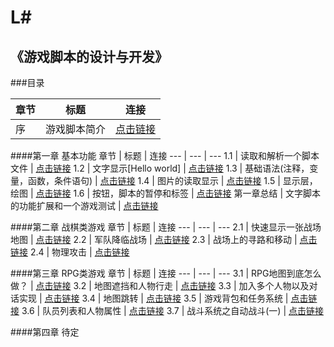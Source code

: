 L#
=============

《游戏脚本的设计与开发》
-----------------------------------

###目录

章节 | 标题 | 连接
--- | --- | ---
序 | 游戏脚本简介 | [点击链接](http://blog.csdn.net/lufy_legend/article/details/8888787)

####第一章 基本功能
章节 | 标题 | 连接
--- | --- | ---
1.1 | 读取和解析一个脚本文件 | [点击链接](http://blog.csdn.net/lufy_legend/article/details/8919823)
1.2 | 文字显示[Hello world] | [点击链接](http://blog.csdn.net/lufy_legend/article/details/8948585)
1.3 | 基础语法(注释，变量，函数，条件语句) | [点击链接](http://blog.csdn.net/lufy_legend/article/details/8978154)
1.4 | 图片的读取显示 | [点击链接](http://blog.csdn.net/lufy_legend/article/details/9019695)
1.5 | 显示层，绘图 | [点击链接](http://blog.csdn.net/lufy_legend/article/details/9069425)
1.6 | 按钮，脚本的暂停和标签 | [点击链接](http://blog.csdn.net/lufy_legend/article/details/9110513)
第一章总结 | 文字脚本的功能扩展和一个游戏测试 | [点击链接](http://blog.csdn.net/lufy_legend/article/details/9160841)

####第二章 战棋类游戏
章节 | 标题 | 连接
--- | --- | ---
2.1 | 快速显示一张战场地图 | [点击链接](http://blog.csdn.net/lufy_legend/article/details/9210753)
2.2 | 军队降临战场 | [点击链接](http://blog.csdn.net/lufy_legend/article/details/9267599)
2.3 | 战场上的寻路和移动 | [点击链接](http://blog.csdn.net/lufy_legend/article/details/9404147)
2.4 | 物理攻击 | [点击链接](http://blog.csdn.net/lufy_legend/article/details/9918169)

####第三章 RPG类游戏
章节 | 标题 | 连接
--- | --- | ---
3.1 | RPG地图到底怎么做？ | [点击链接](http://blog.csdn.net/lufy_legend/article/details/17417085)
3.2 | 地图遮挡和人物行走 | [点击链接](http://blog.csdn.net/lufy_legend/article/details/17748629)
3.3 | 加入多个人物以及对话实现 | [点击链接](http://blog.csdn.net/lufy_legend/article/details/18184629)
3.4 | 地图跳转 | [点击链接](http://blog.csdn.net/lufy_legend/article/details/21322783)
3.5 | 游戏背包和任务系统 | [点击链接](http://blog.csdn.net/lufy_legend/article/details/21942227)
3.6 | 队员列表和人物属性 | [点击链接](http://blog.csdn.net/lufy_legend/article/details/22661047)
3.7 | 战斗系统之自动战斗(一) | [点击链接](http://blog.csdn.net/lufy_legend/article/details/23744323)

####第四章 待定
